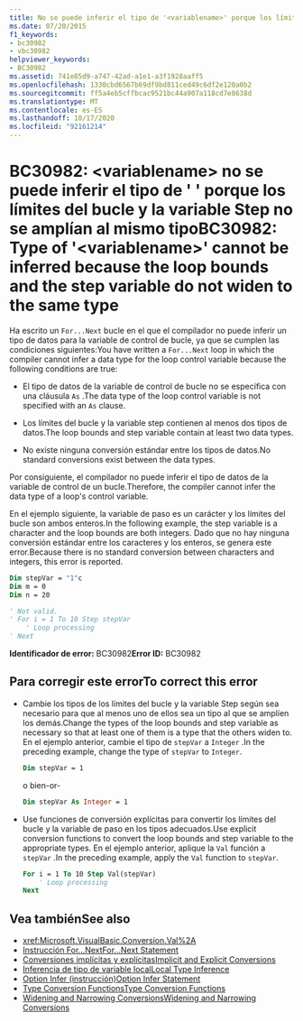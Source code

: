 ```yaml
---
title: No se puede inferir el tipo de '<variablename>' porque los límites del bucle y la variable step no se convierten en el mismo tipo
ms.date: 07/20/2015
f1_keywords:
- bc30982
- vbc30982
helpviewer_keywords:
- BC30982
ms.assetid: 741e85d9-a747-42ad-a1e1-a3f1928aaff5
ms.openlocfilehash: 1330cbd6567b69df9bd811ced49c6df2e120a0b2
ms.sourcegitcommit: ff5a4eb5cffbcac9521bc44a907a118cd7e8638d
ms.translationtype: MT
ms.contentlocale: es-ES
ms.lasthandoff: 10/17/2020
ms.locfileid: "92161214"
---
```

# <a name="bc30982-type-of-variablename-cannot-be-inferred-because-the-loop-bounds-and-the-step-variable-do-not-widen-to-the-same-type"></a><span data-ttu-id="d10fe-102">BC30982: \<variablename> no se puede inferir el tipo de ' ' porque los límites del bucle y la variable Step no se amplían al mismo tipo</span><span class="sxs-lookup"><span data-stu-id="d10fe-102">BC30982: Type of '\<variablename>' cannot be inferred because the loop bounds and the step variable do not widen to the same type</span></span>

<span data-ttu-id="d10fe-103">Ha escrito un `For...Next` bucle en el que el compilador no puede inferir un tipo de datos para la variable de control de bucle, ya que se cumplen las condiciones siguientes:</span><span class="sxs-lookup"><span data-stu-id="d10fe-103">You have written a `For...Next` loop in which the compiler cannot infer a data type for the loop control variable because the following conditions are true:</span></span>

- <span data-ttu-id="d10fe-104">El tipo de datos de la variable de control de bucle no se especifica con una cláusula `As` .</span><span class="sxs-lookup"><span data-stu-id="d10fe-104">The data type of the loop control variable is not specified with an `As` clause.</span></span>

- <span data-ttu-id="d10fe-105">Los límites del bucle y la variable step contienen al menos dos tipos de datos.</span><span class="sxs-lookup"><span data-stu-id="d10fe-105">The loop bounds and step variable contain at least two data types.</span></span>

- <span data-ttu-id="d10fe-106">No existe ninguna conversión estándar entre los tipos de datos.</span><span class="sxs-lookup"><span data-stu-id="d10fe-106">No standard conversions exist between the data types.</span></span>

 <span data-ttu-id="d10fe-107">Por consiguiente, el compilador no puede inferir el tipo de datos de la variable de control de un bucle.</span><span class="sxs-lookup"><span data-stu-id="d10fe-107">Therefore, the compiler cannot infer the data type of a loop's control variable.</span></span>

 <span data-ttu-id="d10fe-108">En el ejemplo siguiente, la variable de paso es un carácter y los límites del bucle son ambos enteros.</span><span class="sxs-lookup"><span data-stu-id="d10fe-108">In the following example, the step variable is a character and the loop bounds are both integers.</span></span> <span data-ttu-id="d10fe-109">Dado que no hay ninguna conversión estándar entre los caracteres y los enteros, se genera este error.</span><span class="sxs-lookup"><span data-stu-id="d10fe-109">Because there is no standard conversion between characters and integers, this error is reported.</span></span>

```vb
Dim stepVar = "1"c
Dim m = 0
Dim n = 20

' Not valid.
' For i = 1 To 10 Step stepVar
    ' Loop processing
' Next
```

<span data-ttu-id="d10fe-110">**Identificador de error:** BC30982</span><span class="sxs-lookup"><span data-stu-id="d10fe-110">**Error ID:** BC30982</span></span>

## <a name="to-correct-this-error"></a><span data-ttu-id="d10fe-111">Para corregir este error</span><span class="sxs-lookup"><span data-stu-id="d10fe-111">To correct this error</span></span>

- <span data-ttu-id="d10fe-112">Cambie los tipos de los límites del bucle y la variable Step según sea necesario para que al menos uno de ellos sea un tipo al que se amplíen los demás.</span><span class="sxs-lookup"><span data-stu-id="d10fe-112">Change the types of the loop bounds and step variable as necessary so that at least one of them is a type that the others widen to.</span></span> <span data-ttu-id="d10fe-113">En el ejemplo anterior, cambie el tipo de `stepVar` a `Integer` .</span><span class="sxs-lookup"><span data-stu-id="d10fe-113">In the preceding example, change the type of `stepVar` to `Integer`.</span></span>

  ```vb
  Dim stepVar = 1
  ```

  <span data-ttu-id="d10fe-114">o bien</span><span class="sxs-lookup"><span data-stu-id="d10fe-114">-or-</span></span>

  ```vb
  Dim stepVar As Integer = 1
  ```

- <span data-ttu-id="d10fe-115">Use funciones de conversión explícitas para convertir los límites del bucle y la variable de paso en los tipos adecuados.</span><span class="sxs-lookup"><span data-stu-id="d10fe-115">Use explicit conversion functions to convert the loop bounds and step variable to the appropriate types.</span></span> <span data-ttu-id="d10fe-116">En el ejemplo anterior, aplique la `Val` función a `stepVar` .</span><span class="sxs-lookup"><span data-stu-id="d10fe-116">In the preceding example, apply the `Val` function to `stepVar`.</span></span>

  ```vb
  For i = 1 To 10 Step Val(stepVar)
      ' Loop processing
  Next
  ```

## <a name="see-also"></a><span data-ttu-id="d10fe-117">Vea también</span><span class="sxs-lookup"><span data-stu-id="d10fe-117">See also</span></span>

- <xref:Microsoft.VisualBasic.Conversion.Val%2A>
- [<span data-ttu-id="d10fe-118">Instrucción For...Next</span><span class="sxs-lookup"><span data-stu-id="d10fe-118">For...Next Statement</span></span>](../statements/for-next-statement.md)
- [<span data-ttu-id="d10fe-119">Conversiones implícitas y explícitas</span><span class="sxs-lookup"><span data-stu-id="d10fe-119">Implicit and Explicit Conversions</span></span>](../../programming-guide/language-features/data-types/implicit-and-explicit-conversions.md)
- [<span data-ttu-id="d10fe-120">Inferencia de tipo de variable local</span><span class="sxs-lookup"><span data-stu-id="d10fe-120">Local Type Inference</span></span>](../../programming-guide/language-features/variables/local-type-inference.md)
- [<span data-ttu-id="d10fe-121">Option Infer (instrucción)</span><span class="sxs-lookup"><span data-stu-id="d10fe-121">Option Infer Statement</span></span>](../statements/option-infer-statement.md)
- [<span data-ttu-id="d10fe-122">Type Conversion Functions</span><span class="sxs-lookup"><span data-stu-id="d10fe-122">Type Conversion Functions</span></span>](../functions/type-conversion-functions.md)
- [<span data-ttu-id="d10fe-123">Widening and Narrowing Conversions</span><span class="sxs-lookup"><span data-stu-id="d10fe-123">Widening and Narrowing Conversions</span></span>](../../programming-guide/language-features/data-types/widening-and-narrowing-conversions.md)

